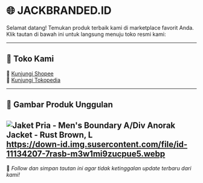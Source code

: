 # 🌐 JACKBRANDED.ID

Selamat datang! Temukan produk terbaik kami di marketplace favorit Anda. Klik tautan di bawah ini untuk langsung menuju toko resmi kami:

---

## 🛒 Toko Kami

🔗 [Kunjungi Shopee](https://shopee.co.id/jackbranded.id)  
🔗 [Kunjungi Tokopedia](https://www.tokopedia.com/jackbrandedsupply)

---

## 👕 Gambar Produk Unggulan

![Jaket Pria - Men's Boundary A/Div Anorak Jacket - Rust Brown, L](https://images.tokopedia.net/img/cache/500-square/VqbcmM/2025/5/24/679288e2-f904-429a-a4d9-ece75371129a.png.webp "Jaket Pria - Men's Boundary A/Div Anorak Jacket - Rust Brown, L")
https://down-id.img.susercontent.com/file/id-11134207-7rasb-m3w1mi9zucpue5.webp
---

📌 *Follow dan simpan tautan ini agar tidak ketinggalan update terbaru dari kami!*
